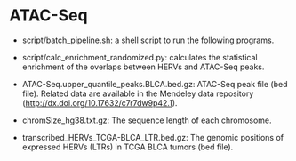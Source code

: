 # ATAC-Seq

* script/batch_pipeline.sh: a shell script to run the following programs.
* script/calc_enrichment_randomized.py: calculates the statistical enrichment of the overlaps between HERVs and ATAC-Seq peaks.

* ATAC-Seq.upper_quantile_peaks.BLCA.bed.gz: ATAC-Seq peak file (bed file). Related data are available in the Mendeley data repository (http://dx.doi.org/10.17632/c7r7dw9p42.1).
* chromSize_hg38.txt.gz: The sequence length of each chromosome.
* transcribed_HERVs_TCGA-BLCA_LTR.bed.gz: The genomic positions of expressed HERVs (LTRs) in TCGA BLCA tumors (bed file).
